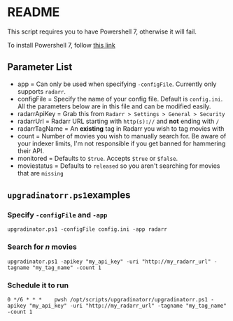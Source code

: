 # README

This script requires you to have Powershell 7, otherwise it will fail.

To install Powershell 7, follow [this link](https://docs.microsoft.com/en-us/powershell/scripting/install/installing-powershell-on-windows?view=powershell-7.2)

## Parameter List

* app = Can only be used when specifying `-configFile`. Currently only supports `radarr`.
* configFile = Specify the name of your config file. Default is `config.ini`. All the parameters below are in this file and can be modified easily.
* radarrApiKey = Grab this from `Radarr > Settings > General > Security`
* radarrUrl = Radarr URL starting with `http(s)://` and **not** ending with `/`
* radarrTagName = An **existing** tag in Radarr you wish to tag movies with
* count = Number of movies you wish to manually search for. Be aware of your indexer limits, I'm not responsible if you get banned for hammering their API.
* monitored = Defaults to `$true`. Accepts `$true` or `$false`.
* moviestatus = Defaults to `released` so you aren't searching for movies that are `missing`

## `upgradinatorr.ps1`examples

### Specify `-configFile` and `-app`

    upgradinator.ps1 -configFile config.ini -app radarr

### Search for *n* movies

    upgradinator.ps1 -apikey "my_api_key" -uri "http://my_radarr_url" -tagname "my_tag_name" -count 1

### Schedule it to run

    0 */6 * * *    pwsh /opt/scripts/upgradinatorr/upgradinatorr.ps1 -apikey "my_api_key" -uri "http://my_radarr_url" -tagname "my_tag_name" -count 1
